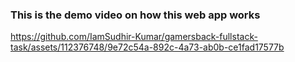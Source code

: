<h3>This is the demo video on how this web app works</h3>

https://github.com/IamSudhir-Kumar/gamersback-fullstack-task/assets/112376748/9e72c54a-892c-4a73-ab0b-ce1fad17577b

